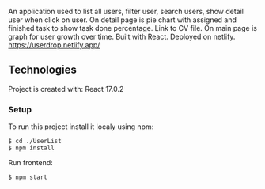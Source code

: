 An application used to list all users, filter user, search users, show detail user when click on user. On detail page  is pie chart with assigned and finished task to show task done percentage. Link to CV file. On main page is  graph for user growth over time.
Built with React. Deployed on netlify. https://userdrop.netlify.app/
## Technologies

Project is created with:
React 17.0.2

### Setup
To run this project install it localy using npm:

```
$ cd ./UserList
$ npm install 
```


Run frontend:
```
$ npm start

